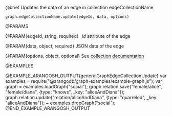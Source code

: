 

@brief Updates the data of an edge in collection edgeCollectionName

`graph.edgeCollectionName.update(edgeId, data, options)`

@PARAMS

@PARAM{edgeId, string, required}
*_id* attribute of the edge

@PARAM{data, object, required}
JSON data of the edge

@PARAM{options, object, optional}
See [collection documentation](../Documents/DocumentMethods.md)

@EXAMPLES

@EXAMPLE_ARANGOSH_OUTPUT{generalGraphEdgeCollectionUpdate}
  var examples = require("@arangodb/graph-examples/example-graph.js");
  var graph = examples.loadGraph("social");
  graph.relation.save("female/alice", "female/diana", {type: "knows", _key: "aliceAndDiana"});
  graph.relation.update("relation/aliceAndDiana", {type: "quarreled", _key: "aliceAndDiana"});
~ examples.dropGraph("social");
@END_EXAMPLE_ARANGOSH_OUTPUT


